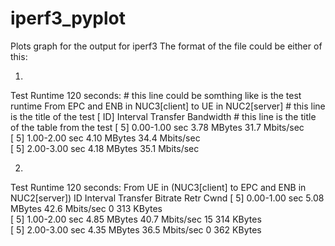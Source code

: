 # iperf3_pyplot
Plots graph for the output for iperf3
The format of the file could be either of this:

1. 
Test Runtime 120 seconds:     # this line could be somthing like is the test runtime
From EPC and ENB in NUC3[client] to UE in NUC2[server]  # this line is the title of the test
[ ID] Interval           Transfer     Bandwidth         # this line is the title of the table from the test
[  5]   0.00-1.00   sec  3.78 MBytes  31.7 Mbits/sec                  
[  5]   1.00-2.00   sec  4.10 MBytes  34.4 Mbits/sec                  
[  5]   2.00-3.00   sec  4.18 MBytes  35.1 Mbits/sec        

2. 
Test Runtime 120 seconds:
From UE in (NUC3[client] to EPC and ENB in NUC2[server])
ID      Interval              Transfer    Bitrate        Retr    Cwnd
[  5]   0.00-1.00   sec  5.08 MBytes  42.6 Mbits/sec    0    313 KBytes       
[  5]   1.00-2.00   sec  4.85 MBytes  40.7 Mbits/sec   15    314 KBytes       
[  5]   2.00-3.00   sec  4.35 MBytes  36.5 Mbits/sec    0    362 KBytes      
